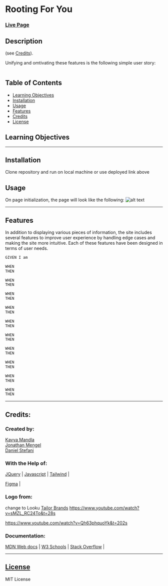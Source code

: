 # Rooting For You

### [Live Page]()

## Description

(see [Credits](#credits)).

Unifying and omtivating these features is the following simple user story:

```md

```

## Table of Contents

- [Learning Objectives](#learning-objectives)
- [Installation](#installation)
- [Usage](#usage)
- [Features](#features)
- [Credits](#credits)
- [License](#license)

## Learning Objectives

---

## Installation

Clone repository and run on local machine or use deployed link above

## Usage

On page initialization, the page will look like the following:
![alt text](assets/images/screenshot.png)

---

## Features

In addition to displaying various pieces of information, the site includes several features to improve user experience by handling edge cases and making the site more intuitive. Each of these features have been designed in terms of user needs.

```md
GIVEN I am

WHEN
THEN

WHEN  
THEN

WHEN
THEN

WHEN
THEN

WHEN
THEN

WHEN
THEN

WHEN
THEN

WHEN
THEN

WHEN
THEN

WHEN
THEN
```

---

## Credits:

### Created by:

[Kavya Mandla](https://github.com/smandla)  
[Jonathan Mengel](https://github.com/)  
[Daniel Stefani](https://github.com/)

### With the Help of:

[JQuery](https://jquery.com/) |
[Javascript](https://www.javascript.com/) |
[Tailwind](https://bulma.io/) |

[Figma](https://www.figma.com/) |

### Logo from:

change to Looku
[Tailor Brands](https://www.tailorbrands.com/)
https://www.youtube.com/watch?v=sMZL_RC24To&t=28s

https://www.youtube.com/watch?v=Qh63phquoYk&t=202s

### Documentation:

[MDN Web docs](https://developer.mozilla.org/en-US/) |
[W3 Schools](https://www.w3schools.com/) |
[Stack Overflow](https://stackoverflow.com/) |

---

## [License](./LICENSE)

MIT License
